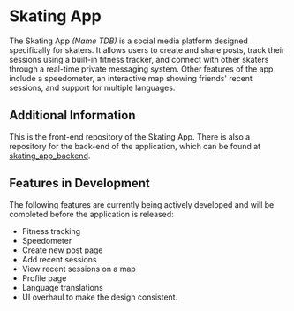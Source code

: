 # Skating App

The Skating App *(Name TDB)* is a social media platform designed specifically for skaters. It allows users to create and share posts, track their sessions using a built-in fitness tracker, and connect with other skaters through a real-time private messaging system. Other features of the app include a speedometer, an interactive map showing friends' recent sessions, and support for multiple languages.

## Additional Information

This is the front-end repository of the Skating App. There is also a repository for the back-end of the application, which can be found at [skating_app_backend](https://github.com/Olwin1/skating_app_backend).

## Features in Development

The following features are currently being actively developed and will be completed before the application is released:

-   Fitness tracking
-   Speedometer
-   Create new post page
-   Add recent sessions
-   View recent sessions on a map
-   Profile page
-   Language translations
-   UI overhaul to make the design consistent.